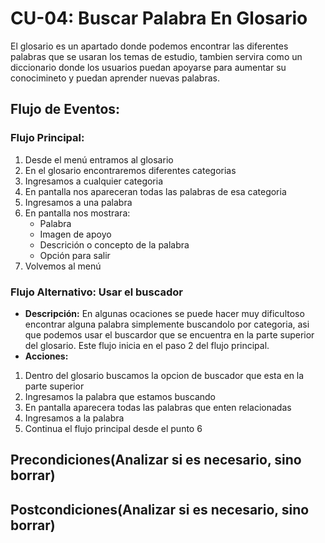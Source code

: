 # CU-04: Buscar Palabra En Glosario
El glosario es un apartado donde podemos encontrar las diferentes palabras que se usaran los temas de estudio, tambien servira como un diccionario donde los usuarios puedan apoyarse para aumentar su conocimineto y puedan aprender nuevas palabras.

## Flujo de Eventos:
### Flujo Principal:
1. Desde el menú entramos al glosario
2. En el glosario encontraremos diferentes categorias
3. Ingresamos a cualquier categoria
4. En pantalla nos apareceran todas las palabras de esa categoria
5. Ingresamos a una palabra
6. En pantalla nos mostrara:
    - Palabra
    - Imagen de apoyo
    - Descrición o concepto de la palabra
    - Opción para salir
7. Volvemos al menú
### Flujo Alternativo: **Usar el buscador**
- **Descripción:** En algunas ocaciones se puede hacer muy dificultoso encontrar alguna palabra simplemente buscandolo por categoria, asi que podemos usar el buscardor que se encuentra en la parte superior del glosario. Este flujo inicia en el paso 2 del flujo principal.
- **Acciones:**
1. Dentro del glosario buscamos la opcion de buscador que esta en la parte superior
2. Ingresamos la palabra que estamos buscando
3. En pantalla aparecera todas las palabras que enten relacionadas
4. Ingresamos a la palabra
5. Continua el flujo principal desde el punto 6

## Precondiciones(Analizar si es necesario, sino borrar)
## Postcondiciones(Analizar si es necesario, sino borrar)
